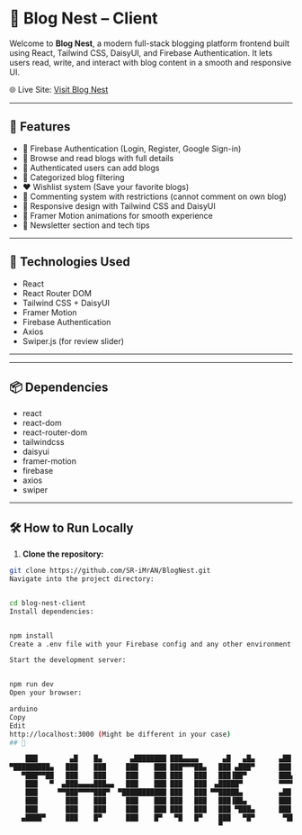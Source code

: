 # 📝 Blog Nest – Client

Welcome to **Blog Nest**, a modern full-stack blogging platform frontend built using React, Tailwind CSS, DaisyUI, and Firebase Authentication. It lets users read, write, and interact with blog content in a smooth and responsive UI.

🌐 Live Site: [Visit Blog Nest](https://blog-nests.web.app/)

---

## 🚀 Features

- 🔐 Firebase Authentication (Login, Register, Google Sign-in)  
- 📃 Browse and read blogs with full details  
- 📝 Authenticated users can add blogs  
- 🎯 Categorized blog filtering  
- ❤️ Wishlist system (Save your favorite blogs)  
- 💬 Commenting system with restrictions (cannot comment on own blog)  
- 📱 Responsive design with Tailwind CSS and DaisyUI  
- 🎨 Framer Motion animations for smooth experience  
- 📩 Newsletter section and tech tips  

---

## 🧰 Technologies Used

- React  
- React Router DOM  
- Tailwind CSS + DaisyUI  
- Framer Motion  
- Firebase Authentication  
- Axios  
- Swiper.js (for review slider)  

---



---

## 📦 Dependencies

- react  
- react-dom  
- react-router-dom  
- tailwindcss  
- daisyui  
- framer-motion  
- firebase  
- axios  
- swiper  



---

## 🛠️ How to Run Locally

1. **Clone the repository:**

```bash
git clone https://github.com/SR-iMrAN/BlogNest.git
Navigate into the project directory:


cd blog-nest-client
Install dependencies:


npm install
Create a .env file with your Firebase config and any other environment variables.

Start the development server:


npm run dev
Open your browser:

arduino
Copy
Edit
http://localhost:3000 (Might be different in your case)
## 📁

    ███        ▄█    █▄       ▄████████ ███▄▄▄▄      ▄█   ▄█▄      ▄██   ▄    ▄██████▄  ███    █▄  
▀█████████▄   ███    ███     ███    ███ ███▀▀▀██▄   ███ ▄███▀      ███   ██▄ ███    ███ ███    ███ 
   ▀███▀▀██   ███    ███     ███    ███ ███   ███   ███▐██▀        ███▄▄▄███ ███    ███ ███    ███ 
    ███   ▀  ▄███▄▄▄▄███▄▄   ███    ███ ███   ███  ▄█████▀         ▀▀▀▀▀▀███ ███    ███ ███    ███ 
    ███     ▀▀███▀▀▀▀███▀  ▀███████████ ███   ███ ▀▀█████▄         ▄██   ███ ███    ███ ███    ███ 
    ███       ███    ███     ███    ███ ███   ███   ███▐██▄        ███   ███ ███    ███ ███    ███ 
    ███       ███    ███     ███    ███ ███   ███   ███ ▀███▄      ███   ███ ███    ███ ███    ███ 
   ▄████▀     ███    █▀      ███    █▀   ▀█   █▀    ███   ▀█▀       ▀█████▀   ▀██████▀  ████████▀  
                                                    ▀                                              
